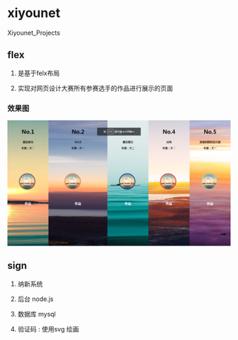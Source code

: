 # xiyounet
Xiyounet_Projects

## flex

1. 是基于felx布局 

2. 实现对网页设计大赛所有参赛选手的作品进行展示的页面

### 效果图

![flex](https://github.com/Lyrics1/xiyounet/blob/master/flex/img/haha.png)


## sign 

1. 纳新系统

2. 后台 node.js 

3. 数据库 mysql
 
4. 验证码 : 使用svg 绘画
